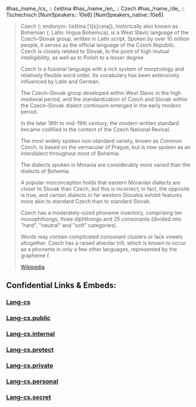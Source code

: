 
#has_/name_/cs_ :: čeština
#has_/name_/en_ :: Czech
#has_/name_/de_ :: Tschechisch 
[NumSpeakers:: 10e6]
[NumSpeakers_native::10e6]

> Czech (; endonym: čeština [ˈtʃɛʃcɪna]), 
> historically also known as Bohemian (; Latin: lingua Bohemica), 
> is a West Slavic language of the Czech–Slovak group, written in Latin script. 
> Spoken by over 10 million people, 
> it serves as the official language of the Czech Republic. 
> Czech is closely related to Slovak, to the point of high mutual intelligibility, 
> as well as to Polish to a lesser degree. 
> 
> Czech is a fusional language with a rich system of morphology 
> and relatively flexible word order. 
> Its vocabulary has been extensively influenced by Latin and German.
>
> The Czech–Slovak group developed within West Slavic in the high medieval period, 
> and the standardization of Czech and Slovak within the Czech–Slovak dialect continuum 
> emerged in the early modern period. 
> 
> In the later 18th to mid-19th century, the modern written standard became codified 
> in the context of the Czech National Revival. 
> 
> The most widely spoken non-standard variety, known as Common Czech, 
> is based on the vernacular of Prague, 
> but is now spoken as an interdialect throughout most of Bohemia. 
> 
> The dialects spoken in Moravia are considerably more varied 
> than the dialects of Bohemia. 
> 
> A popular misconception holds 
> that eastern Moravian dialects are closer to Slovak than Czech, but this is incorrect; 
> in fact, the opposite is true, and certain dialects in far western Slovakia 
> exhibit features more akin to standard Czech than to standard Slovak. 
> 
> Czech has a moderately-sized phoneme inventory, comprising ten monophthongs, three diphthongs and 25 consonants (divided into "hard", "neutral" and "soft" categories). 
> 
> Words may contain complicated consonant clusters or lack vowels altogether. 
> Czech has a raised alveolar trill, which is known to occur as a phoneme 
> in only a few other languages, represented by the grapheme ř.
>
> [Wikipedia](https://en.wikipedia.org/wiki/Czech%20language)


## Confidential Links & Embeds: 

### [Lang-cs](/_Standards/Language/Lang~Family/LangFamily-Indo-European/LangFamily-Slavic/Lang-cs.md) 

### [Lang-cs.public](/_public/Language/Lang~Family/LangFamily-Indo-European/LangFamily-Slavic/Lang-cs.public.md) 

### [Lang-cs.internal](/_internal/Language/Lang~Family/LangFamily-Indo-European/LangFamily-Slavic/Lang-cs.internal.md) 

### [Lang-cs.protect](/_protect/Language/Lang~Family/LangFamily-Indo-European/LangFamily-Slavic/Lang-cs.protect.md) 

### [Lang-cs.private](/_private/Language/Lang~Family/LangFamily-Indo-European/LangFamily-Slavic/Lang-cs.private.md) 

### [Lang-cs.personal](/_personal/Language/Lang~Family/LangFamily-Indo-European/LangFamily-Slavic/Lang-cs.personal.md) 

### [Lang-cs.secret](/_secret/Language/Lang~Family/LangFamily-Indo-European/LangFamily-Slavic/Lang-cs.secret.md)

